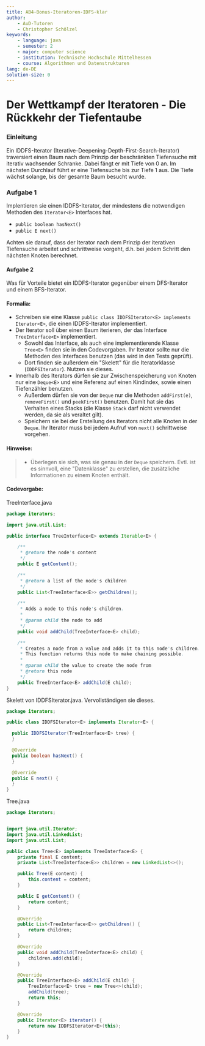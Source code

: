 ```yaml
---
title: AB4-Bonus-Iteratoren-IDFS-klar
author:
    - AuD-Tutoren
    - Christopher Schölzel
keywords:
    - language: java
    - semester: 2
    - major: computer science
    - institution: Technische Hochschule Mittelhessen
    - course: Algorithmen und Datenstrukturen
lang: de-DE
solution-size: 0
---
```


# Der Wettkampf der Iteratoren - Die Rückkehr der Tiefentaube

### Einleitung

Ein IDDFS-Iterator (Iterative-Deepening-Depth-First-Search-Iterator) traversiert einen Baum nach dem Prinzip der beschränkten Tiefensuche mit iterativ wachsender Schranke. Dabei fängt er mit Tiefe von 0 an. Im nächsten Durchlauf führt er eine Tiefensuche bis zur Tiefe 1 aus. Die Tiefe wächst solange, bis der gesamte Baum besucht wurde.

### Aufgabe 1

Implentieren sie einen IDDFS-Iterator, der mindestens die notwendigen Methoden des `Iterator<E>` Interfaces hat.
- `public boolean hasNext()`
- `public E next()`

Achten sie darauf, dass der Iterator nach dem Prinzip der iterativen Tiefensuche arbeitet und schrittweise vorgeht, d.h. bei jedem Schritt den nächsten Knoten berechnet.

#### Aufgabe 2

Was für Vorteile bietet ein IDDFS-Iterator gegenüber einem DFS-Iterator und einem BFS-Iterator.

#### Formalia:

- Schreiben sie eine Klasse `public class IDDFSIterator<E> implements Iterator<E>`, die einen IDDFS-Iterator implementiert.
- Der Iterator soll über einen Baum iterieren, der das Interface `TreeInterface<E>` implementiert.    
  - Sowohl das Interface, als auch eine implementierende Klasse `Tree<E>` finden sie in den Codevorgaben. Ihr Iterator sollte nur die Methoden des Interfaces benutzen (das wird in den Tests geprüft).
  - Dort finden sie außerdem ein "Skelett" für die Iteratorklasse (`IDDFSIterator`). Nutzen sie dieses.
- Innerhalb des Iterators dürfen sie zur Zwischenspeicherung von Knoten nur eine `Deque<E>` und eine Referenz auf einen Kindindex, sowie einen Tiefenzähler benutzen.
  - Außerdem dürfen sie von der `Deque` nur die Methoden `addFirst(e)`, `removeFirst()` und `peekFirst()` benutzen. Damit hat sie das Verhalten eines Stacks (die Klasse `Stack` darf nicht verwendet werden, da sie als veraltet gilt).
  - Speichern sie bei der Erstellung des Iterators nicht alle Knoten in der `Deque`. Ihr Iterator muss bei jedem Aufruf von `next()` schrittweise vorgehen.

#### Hinweise:

  >- Überlegen sie sich, was sie genau in der `Deque` speichern. Evtl. ist es sinnvoll, eine "Datenklasse" zu erstellen, die zusätzliche Informationen zu einem Knoten enthält.

#### Codevorgabe:

TreeInterface.java
``` Java
package iterators;

import java.util.List;

public interface TreeInterface<E> extends Iterable<E> {

    /**
     * @return the node's content
     */
    public E getContent();

    /**
     * @return a list of the node's children
     */
    public List<TreeInterface<E>> getChildren();

    /**
     * Adds a node to this node's children.
     *
     * @param child the node to add
     */
    public void addChild(TreeInterface<E> child);

    /**
     * Creates a node from a value and adds it to this node's children.
     * This function returns this node to make chaining possible.
     *
     * @param child the value to create the node from
     * @return this node
     */
    public TreeInterface<E> addChild(E child);
}
```

Skelett von IDDFSIterator.java. Vervollständigen sie dieses.
``` Java
package iterators;

public class IDDFSIterator<E> implements Iterator<E> {

  public IDDFSIterator(TreeInterface<E> tree) {
  }

  @Override
  public boolean hasNext() {
  }

  @Override
  public E next() {
  }
}
```

Tree.java
``` Java
package iterators;


import java.util.Iterator;
import java.util.LinkedList;
import java.util.List;

public class Tree<E> implements TreeInterface<E> {
    private final E content;
    private List<TreeInterface<E>> children = new LinkedList<>();

    public Tree(E content) {
        this.content = content;
    }

    public E getContent() {
        return content;
    }

    @Override
    public List<TreeInterface<E>> getChildren() {
        return children;
    }

    @Override
    public void addChild(TreeInterface<E> child) {
        children.add(child);
    }

    @Override
    public TreeInterface<E> addChild(E child) {
        TreeInterface<E> tree = new Tree<>(child);
        addChild(tree);
        return this;
    }

    @Override
    public Iterator<E> iterator() {
        return new IDDFSIterator<E>(this);
    }
}
```
